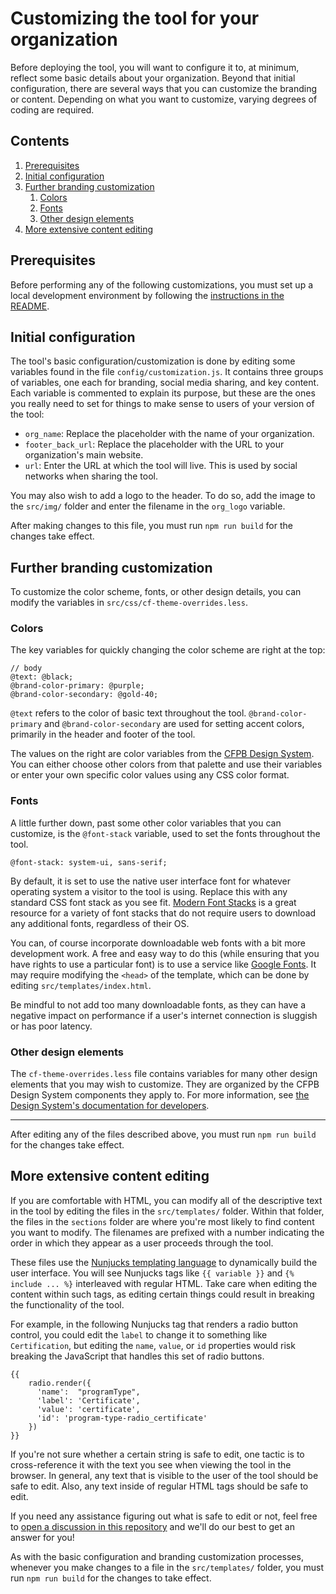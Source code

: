 # Customizing the tool for your organization

Before deploying the tool, you will want to configure it to,
at minimum, reflect some basic details about your organization.
Beyond that initial configuration, there are several ways that
you can customize the branding or content.
Depending on what you want to customize, varying degrees of coding are required.


## Contents

1. [Prerequisites](#prerequisites)
2. [Initial configuration](#initial-configuration)
3. [Further branding customization](#further-branding-customization)
   1. [Colors](#colors)
   2. [Fonts](#fonts)
   3. [Other design elements](#other-design-elements)
4. [More extensive content editing](#more-extensive-content-editing)


## Prerequisites

Before performing any of the following customizations,
you must set up a local development environment by following the
[instructions in the README](https://github.com/cfpb/grad-path#readme).


## Initial configuration

The tool's basic configuration/customization is done by
editing some variables found in the file `config/customization.js`.
It contains three groups of variables, one each for branding,
social media sharing, and key content.
Each variable is commented to explain its purpose,
but these are the ones you really need to set
for things to make sense to users of your version of the tool:

- `org_name`: Replace the placeholder with the name of your organization.
- `footer_back_url`: Replace the placeholder with the URL to
  your organization's main website.
- `url`: Enter the URL at which the tool will live.
  This is used by social networks when sharing the tool.

You may also wish to add a logo to the header.
To do so, add the image to the `src/img/` folder
and enter the filename in the `org_logo` variable.

After making changes to this file,
you must run `npm run build` for the changes take effect.


## Further branding customization

To customize the color scheme, fonts, or other design details,
you can modify the variables in `src/css/cf-theme-overrides.less`.

### Colors

The key variables for quickly changing the color scheme are right at the top:

```less
// body
@text: @black;
@brand-color-primary: @purple;
@brand-color-secondary: @gold-40;
```

`@text` refers to the color of basic text throughout the tool.
`@brand-color-primary` and `@brand-color-secondary` are used for setting accent colors,
primarily in the header and footer of the tool.

The values on the right are color variables from the
[CFPB Design System](https://cfpb.github.io/design-system/foundation/color).
You can either choose other colors from that palette and use their variables
or enter your own specific color values using any CSS color format.

### Fonts

A little further down, past some other color variables that you can customize,
is the `@font-stack` variable, used to set the fonts throughout the tool.

```less
@font-stack: system-ui, sans-serif;
```

By default, it is set to use the native user interface font
for whatever operating system a visitor to the tool is using.
Replace this with any standard CSS font stack as you see fit.
[Modern Font Stacks](https://github.com/system-fonts/modern-font-stacks)
is a great resource for a variety of font stacks that do not
require users to download any additional fonts, regardless of their OS.

You can, of course incorporate downloadable web fonts with a bit more development work.
A free and easy way to do this
(while ensuring that you have rights to use a particular font)
is to use a service like [Google Fonts](https://fonts.google.com/).
It may require modifying the `<head>` of the template,
which can be done by editing `src/templates/index.html`.

Be mindful to not add too many downloadable fonts,
as they can have a negative impact on performance
if a user's internet connection is sluggish or has poor latency.

### Other design elements

The `cf-theme-overrides.less` file contains variables
for many other design elements that you may wish to customize.
They are organized by the CFPB Design System components they apply to.
For more information, see
[the Design System's documentation for developers](https://cfpb.github.io/design-system/development/variables).

---

After editing any of the files described above,
you must run `npm run build` for the changes take effect.


## More extensive content editing

If you are comfortable with HTML,
you can modify all of the descriptive text in the tool
by editing the files in the `src/templates/` folder.
Within that folder, the files in the `sections` folder
are where you're most likely to find content you want to modify.
The filenames are prefixed with a number indicating
the order in which they appear as a user proceeds through the tool.

These files use the
[Nunjucks templating language](https://mozilla.github.io/nunjucks/templating.html)
to dynamically build the user interface.
You will see Nunjucks tags like `{{ variable }}` and `{% include ... %}`
interleaved with regular HTML.
Take care when editing the content within such tags,
as editing certain things could result in breaking the functionality of the tool.

For example, in the following Nunjucks tag that renders a radio button control,
you could edit the `label` to change it to something like `Certification`,
but editing the `name`, `value`, or `id` properties would risk breaking
the JavaScript that handles this set of radio buttons.

```nunjucks
{{
    radio.render({
      'name':  "programType",
      'label': 'Certificate',
      'value': 'certificate',
      'id': 'program-type-radio_certificate'
    })
}}
```

If you're not sure whether a certain string is safe to edit, one tactic is to
cross-reference it with the text you see when viewing the tool in the browser.
In general, any text that is visible to the user of the tool should be safe to edit.
Also, any text inside of regular HTML tags should be safe to edit.

If you need any assistance figuring out what is safe to edit or not, feel free to
[open a discussion in this repository](https://github.com/cfpb/grad-path/discussions)
and we'll do our best to get an answer for you!

As with the basic configuration and branding customization processes,
whenever you make changes to a file in the `src/templates/` folder,
you must run `npm run build` for the changes to take effect.
